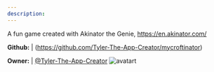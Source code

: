 ```yaml
---
description: 
---
```

A fun game created with Akinator the Genie, https://en.akinator.com/

**Github:** | (https://github.com/Tyler-The-App-Creator/mycroftinator)

**Owner:** | [@Tyler-The-App-Creator](https://github.com/Tyler-The-App-Creator) ![avatart](https://avatars3.githubusercontent.com/u/36809229?v=4)

